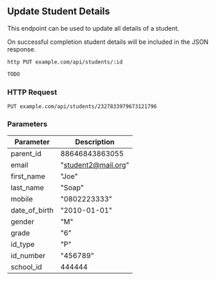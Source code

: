 ## Update Student Details
This endpoint can be used to update all details of a student.

On successful completion student details will be included in the JSON response.

```shell
http PUT example.com/api/students/:id
```

```javascript
TODO
```

### HTTP Request

`PUT example.com/api/students/2327833979673121796`

### Parameters

Parameter | Description
--------- | -----------
parent_id | 88646843863055
email | "student2@mail.org"
first_name | "Joe"
last_name | "Soap"
mobile | "0802223333"
date_of_birth | "2010-01-01"
gender | "M"
grade | "6"
id_type | "P"
id_number | "456789"
school_id | 444444
